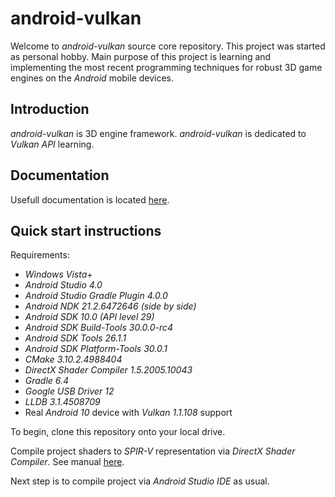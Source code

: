 # android-vulkan

Welcome to _android-vulkan_ source core repository. This project was started as personal hobby. Main purpose of this project is learning and implementing the most recent programming techniques for robust 3D game engines on the _Android_ mobile devices.

## Introduction

_android-vulkan_ is 3D engine framework. _android-vulkan_ is dedicated to _Vulkan API_ learning.

## Documentation

Usefull documentation is located [here](docs/documentation.md).

## Quick start instructions

Requirements:

* _Windows Vista_+
* _Android Studio 4.0_
* _Android Studio Gradle Plugin 4.0.0_
* _Android NDK 21.2.6472646 (side by side)_
* _Android SDK 10.0 (API level 29)_
* _Android SDK Build-Tools 30.0.0-rc4_
* _Android SDK Tools 26.1.1_
* _Android SDK Platform-Tools 30.0.1_
* _CMake 3.10.2.4988404_
* _DirectX Shader Compiler 1.5.2005.10043_
* _Gradle 6.4_
* _Google USB Driver 12_
* _LLDB 3.1.4508709_
* Real _Android 10_ device with _Vulkan 1.1.108_ support

To begin, clone this repository onto your local drive.

Compile project shaders to _SPIR-V_ representation via _DirectX Shader Compiler_. See manual [here](docs/shader-compilation.md).

Next step is to compile project via _Android Studio IDE_ as usual.
